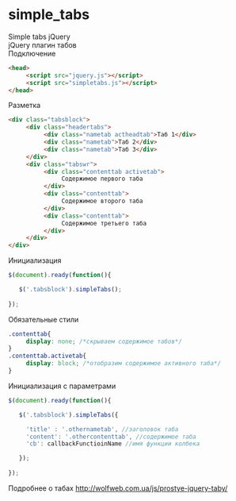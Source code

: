 # simple_tabs
Simple tabs jQuery</br>
jQuery плагин табов</br>
Подключение
```html
<head>
     <script src="jquery.js"></script>
     <script src="simpletabs.js"></script>   
</head>
```
Разметка
```html
<div class="tabsblock">
     <div class="headertabs">
          <div class="nametab actheadtab">Таб 1</div>
          <div class="nametab">Таб 2</div>
          <div class="nametab">Таб 3</div>
     </div>
     <div class="tabswr">
          <div class="contenttab activetab">
               Содержимое первого таба
          </div>
          <div class="contenttab">
               Содержимое второго таба
          </div>
          <div class="contenttab">
               Содержимое третьего таба
          </div>
     </div>
</div>
```
Инициализация
```js
$(document).ready(function(){

   $('.tabsblock').simpleTabs();
     
});
```
Обязательные стили
```css
.contenttab{
     display: none; /*скрываем содержимое табов*/
}
.contenttab.activetab{
     display: block; /*отобразим содержимое активного таба*/
}
```
Инициализация с параметрами
```js
$(document).ready(function(){

   $('.tabsblock').simpleTabs({

     'title' : '.othernametab', //заголовок таба
     'content': '.othercontenttab', //содержимое таба
     'cb': callbackFunctioinName //имя функции колбека

   });
     
});
```
Подробнее о табах
http://wolfweb.com.ua/js/prostye-jquery-taby/
